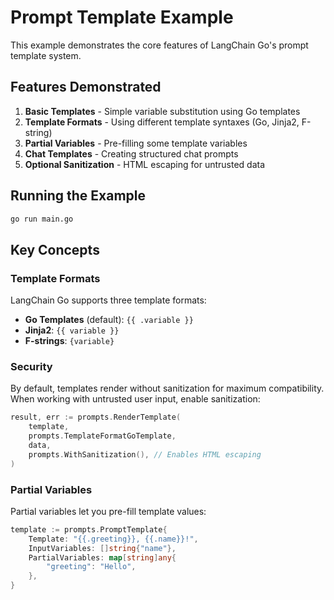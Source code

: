 # Prompt Template Example

This example demonstrates the core features of LangChain Go's prompt template system.

## Features Demonstrated

1. **Basic Templates** - Simple variable substitution using Go templates
2. **Template Formats** - Using different template syntaxes (Go, Jinja2, F-string)
3. **Partial Variables** - Pre-filling some template variables
4. **Chat Templates** - Creating structured chat prompts
5. **Optional Sanitization** - HTML escaping for untrusted data

## Running the Example

```bash
go run main.go
```

## Key Concepts

### Template Formats

LangChain Go supports three template formats:
- **Go Templates** (default): `{{ .variable }}`
- **Jinja2**: `{{ variable }}`
- **F-strings**: `{variable}`

### Security

By default, templates render without sanitization for maximum compatibility. When working with untrusted user input, enable sanitization:

```go
result, err := prompts.RenderTemplate(
    template,
    prompts.TemplateFormatGoTemplate,
    data,
    prompts.WithSanitization(), // Enables HTML escaping
)
```

### Partial Variables

Partial variables let you pre-fill template values:

```go
template := prompts.PromptTemplate{
    Template: "{{.greeting}}, {{.name}}!",
    InputVariables: []string{"name"},
    PartialVariables: map[string]any{
        "greeting": "Hello",
    },
}
```